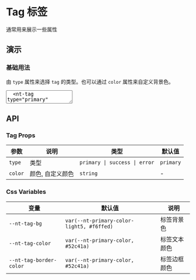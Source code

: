 # Tag 标签

通常用来展示一些属性

## 演示

<script setup>
  import { Tag } from "../../src"
</script>

### 基础用法

由 `type` 属性来选择 `tag` 的类型。也可以通过 `color` 属性来自定义背景色。

<ClientOnly>
  <CodePreview>
  <textarea lang="vue-html">
  <nt-tag type="primary" class="ml-10">标签</nt-tag>
  <nt-tag type="success" class="ml-10">标签</nt-tag>
  <nt-tag type="error" class="ml-10">标签</nt-tag>
  <nt-tag class="ml-10" color="#409eff">标签</nt-tag>
  </textarea>
  </CodePreview>
</ClientOnly>

## API

### Tag Props

<!-- prettier-ignore -->
| 参数 | 说明 | 类型 | 默认值 |
| --- | --- | --- | --- |
| `type` | 类型 | `primary \| success \| error` | `primary` |
| `color` | 颜色, 自定义颜色 | `string` | - |

### Css Variables

<!-- prettier-ignore -->
| 变量 | 默认值 | 说明 |
| --- | --- | --- |
| `--nt-tag-bg` | `var(--nt-primary-color-light5, #f6ffed)` | 标签背景色 |
| `--nt-tag-color` | `var(--nt-primary-color, #52c41a)` | 标签文本颜色 |
| `--nt-tag-border-color` | `var(--nt-primary-color, #52c41a)` | 标签边框颜色 |
